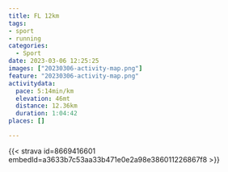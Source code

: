 ```yaml
---
title: FL 12km
tags:
- sport
- running
categories:
  - Sport
date: 2023-03-06 12:25:25
images: ["20230306-activity-map.png"]
feature: "20230306-activity-map.png"
activitydata:
  pace: 5:14min/km
  elevation: 46mt
  distance: 12.36km
  duration: 1:04:42
places: []

---
```


<!--more--> 

 [//]: # ({{< figure src="20230306-activity-map.png" title="map" >}})


{{< strava id=8669416601 embedId=a3633b7c53aa33b471e0e2a98e386011226867f8 >}}
